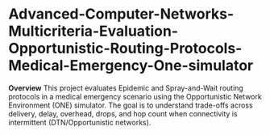 # Advanced-Computer-Networks-Multicriteria-Evaluation-Opportunistic-Routing-Protocols-Medical-Emergency-One-simulator 

**Overview**
This project evaluates Epidemic and Spray-and-Wait routing protocols in a medical emergency scenario using the Opportunistic Network Environment (ONE) simulator. The goal is to understand trade-offs across delivery, delay, overhead, drops, and hop count when connectivity is intermittent (DTN/Opportunistic networks). 

